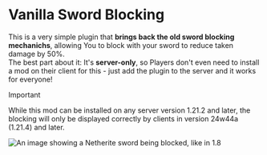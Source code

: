 # Vanilla Sword Blocking

This is a very simple plugin that **brings back the old sword blocking mechanichs**, allowing You to block with your sword to reduce taken damage by 50%. <br>
The best part about it: It's **server-only**, so Players don't even need to install a mod on their client for this - just add the plugin to the server and it works for everyone!

> [!IMPORTANT]
> While this mod can be installed on any server version 1.21.2 and later, the blocking will only be displayed correctly by clients in version 24w44a (1.21.4) and later.

![An image showing a Netherite sword being blocked, like in 1.8](https://github.com/user-attachments/assets/f3cc8477-04a8-4bb3-882c-451bbeee422b)
